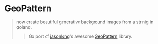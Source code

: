 GeoPattern
===========
> now create beautiful generative background images from a strinig in golang.
> > Go port of [jasonlong](https://github.com/jasonlong)'s awesome [GeoPattern](https://github.com/jasonlong/geo_pattern) library.
